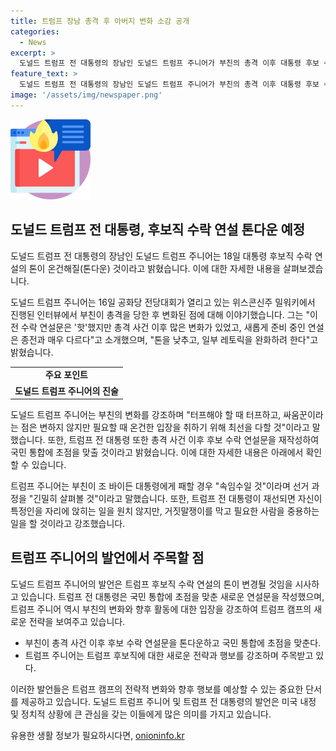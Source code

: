 ```yaml
---
title: 트럼프 장남 총격 후 아버지 변화 소감 공개
categories:
  - News
excerpt: >
  도널드 트럼프 전 대통령의 장남인 도널드 트럼프 주니어가 부친의 총격 이후 대통령 후보 수락 연설의 톤을 온건하게 조정할 것이라고 언급했다. 트럼프 주니어는 총격 이전과의 변화를 언급하며 원고를 재점검하고 있는데, 톤을 낮추고 일부 레토릭을 완화하려 한다고 전했다. 그는 또한 부친의 변화는 지속될 것이라고 덧붙였으며, 트럼프 전 대통령도 후보 수락 연설문을 다시 작성하여 국민 통합에 초점을 맞출 것이라고 밝혔다. 함께하여 거짓말쟁이를 막는 등의 역할을 할 것이라고 강조했다. 이에 대한 분석으로는 트럼프 캠프의 영향력을 과시한 것으로 해석되고 있다.
feature_text: >
  도널드 트럼프 전 대통령의 장남인 도널드 트럼프 주니어가 부친의 총격 이후 대통령 후보 수락 연설의 톤을 온건하게 조정할 것이라고 언급했다. 트럼프 주니어는 총격 이전과의 변화를 언급하며 원고를 재점검하고 있는데, 톤을 낮추고 일부 레토릭을 완화하려 한다고 전했다. 그는 또한 부친의 변화는 지속될 것이라고 덧붙였으며, 트럼프 전 대통령도 후보 수락 연설문을 다시 작성하여 국민 통합에 초점을 맞출 것이라고 밝혔다. 함께하여 거짓말쟁이를 막는 등의 역할을 할 것이라고 강조했다. 이에 대한 분석으로는 트럼프 캠프의 영향력을 과시한 것으로 해석되고 있다.
image: '/assets/img/newspaper.png'
---
```


<p><img src="/assets/img/news.png" alt="rentncar 속보" /></p>

<h2 data-ke-size="size26">도널드 트럼프 전 대통령, 후보직 수락 연설 톤다운 예정</h2>

<p>도널드 트럼프 전 대통령의 장남인 도널드 트럼프 주니어는 18일 대통령 후보직 수락 연설의 톤이 온건해질(톤다운) 것이라고 밝혔습니다. 이에 대한 자세한 내용을 살펴보겠습니다.</p>

<p data-ke-size="size16">도널드 트럼프 주니어는 16일 공화당 전당대회가 열리고 있는 위스콘신주 밀워키에서 진행된 인터뷰에서 부친이 총격을 당한 후 변화된 점에 대해 이야기했습니다. 그는 "이전 수락 연설문은 '핫'했지만 총격 사건 이후 많은 변화가 있었고, 새롭게 준비 중인 연설은 종전과 매우 다르다"고 소개했으며, "톤을 낮추고, 일부 레토릭을 완화하려 한다"고 밝혔습니다.</p>

<table>
  <tr>
    <td style="text-align: center; height: 17px;"><b>주요 포인트</b></td>
  </tr>
  <tr>
    <td style="text-align: center; height: 17px;"><b>도널드 트럼프 주니어의 진술</b></td>
  </tr>
</table>

<p>도널드 트럼프 주니어는 부친의 변화를 강조하며 "터프해야 할 때 터프하고, 싸움꾼이라는 점은 변하지 않지만 필요할 때 온건한 입장을 취하기 위해 최선을 다할 것"이라고 말했습니다. 또한, 트럼프 전 대통령 또한 총격 사건 이후 후보 수락 연설문을 재작성하여 국민 통합에 초점을 맞출 것이라고 밝혔습니다. 이에 대한 자세한 내용은 아래에서 확인할 수 있습니다.</p>

<p data-ke-size="size16">트럼프 주니어는 부친이 조 바이든 대통령에게 패할 경우 "속임수일 것"이라며 선거 과정을 "긴밀히 살펴볼 것"이라고 말했습니다. 또한, 트럼프 전 대통령이 재선되면 자신이 특정인을 자리에 앉히는 일을 원치 않지만, 거짓말쟁이를 막고 필요한 사람을 중용하는 일을 할 것이라고 강조했습니다.</p>

<h2 data-ke-size="size26">트럼프 주니어의 발언에서 주목할 점</h2>

<p data-ke-size="size16">도널드 트럼프 주니어의 발언은 트럼프 후보직 수락 연설의 톤이 변경될 것임을 시사하고 있습니다. 트럼프 전 대통령은 국민 통합에 초점을 맞춘 새로운 연설문을 작성했으며, 트럼프 주니어 역시 부친의 변화와 향후 활동에 대한 입장을 강조하여 트럼프 캠프의 새로운 전략을 보여주고 있습니다.</p>

<ul>
  <li>부친이 총격 사건 이후 후보 수락 연설문을 톤다운하고 국민 통합에 초점을 맞춘다.</li>
  <li>트럼프 주니어는 트럼프 후보직에 대한 새로운 전략과 행보를 강조하며 주목받고 있다.</li>
</ul>

<p data-ke-size="size16">이러한 발언들은 트럼프 캠프의 전략적 변화와 향후 행보를 예상할 수 있는 중요한 단서를 제공하고 있습니다. 도널드 트럼프 주니어 및 트럼프 전 대통령의 발언은 미국 내정 및 정치적 상황에 큰 관심을 갖는 이들에게 많은 의미를 가지고 있습니다.</p>
유용한 생활 정보가 필요하시다면, <a href="https://onioninfo.kr" rel="dofollow">onioninfo.kr</a>



